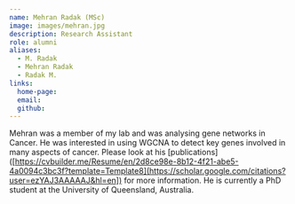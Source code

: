 ```yaml
---
name: Mehran Radak (MSc)
image: images/mehran.jpg
description: Research Assistant
role: alumni
aliases:
  - M. Radak
  - Mehran Radak
  - Radak M.
links:
  home-page: 
  email: 
  github: 
---
```


Mehran was a member of my lab and was analysing gene networks in Cancer. He was interested in using WGCNA to detect key genes involved in many aspects of cancer. Please look at his [publications]([https://cvbuilder.me/Resume/en/2d8ce98e-8b12-4f21-abe5-4a0094c3bc3f?template=Template8](https://scholar.google.com/citations?user=ezYAJ3AAAAAJ&hl=en]) for more information. He is currently a PhD student at the University of Queensland, Australia. 

